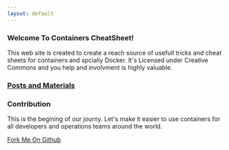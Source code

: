 ```yaml
---
layout: default
---
```


### Welcome To Containers CheatSheet!

This web site is created to create a reach source of usefull tricks and cheat sheets for containers and spcially Docker. It's Licensed under Creative Commons and you help and involvment is highly valuable.

<h3><a class="post-link" href="{{ 'posts.html' | prepend: site.baseurl }}">Posts and Materials</a></h3>



### Contribution

This is the begining of our journy. Let's make it easier to use containers for all developers and operations teams around the world.

[Fork Me On Github](http://github.com/boynux/containers-cheatsheet)

